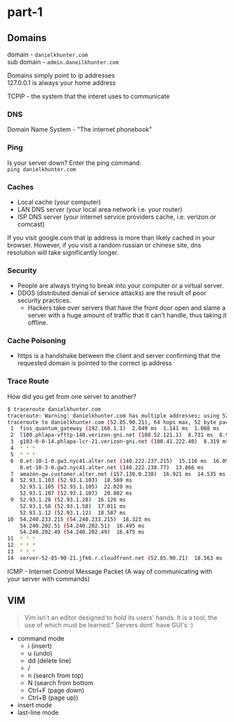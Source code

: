 # part-1

## Domains

domain - `danielkhunter.com`\
sub domain - `admin.daneilkhunter.com`

Domains simply point to ip addresses\
127.0.0.1 is always your home address

TCPIP - the system that the interet uses to communicate

### DNS
Domain Name System - "The internet phonebook"

### Ping
Is your server down? Enter the ping command.\
`ping danielkhunter.com`

### Caches
- Local cache (your computer)
- LAN DNS server (your local area network i.e. your router)
- ISP DNS server (your internet service providers cache, i.e. verizon or comcast)

If you visit google.com that ip address is more than likely cached in your browser.  However, if you visit a random russian or chinese site, dns resolution will take significantly longer.

### Security
- People are always trying to break into your computer or a virtual server.
- DDOS (distributed denial of service attacks) are the result of poor security practices.
  - Hackers take over servers that have the front door open and slame a server with a huge amount of traffic that it can't handle, thus taking it offline.

### Cache Poisoning
- https is a handshake between the client and server confirming that the requested domain is pointed to the correct ip address

### Trace Route
How did you get from one server to another?
```bash
$ traceroute danielkhunter.com
traceroute: Warning: danielkhunter.com has multiple addresses; using 52.85.90.21
traceroute to danielkhunter.com (52.85.90.21), 64 hops max, 52 byte packets
 1  fios_quantum_gateway (192.168.1.1)  2.049 ms  1.141 ms  1.008 ms
 2  l100.phlapa-vfttp-140.verizon-gni.net (108.52.121.1)  8.731 ms  8.907 ms  6.159 ms
 3  g103-0-0-14.phlapa-lcr-21.verizon-gni.net (100.41.222.40)  8.319 ms  10.729 ms  10.793 ms
 4  * * *
 5  * * *
 6  0.et-10-1-0.gw3.nyc41.alter.net (140.222.237.215)  15.116 ms  16.093 ms
    0.et-10-3-0.gw3.nyc41.alter.net (140.222.238.77)  13.866 ms
 7  amazon-gw.customer.alter.net (157.130.0.238)  16.921 ms  14.535 ms  16.639 ms
 8  52.93.1.103 (52.93.1.103)  18.569 ms
    52.93.1.105 (52.93.1.105)  22.020 ms
    52.93.1.107 (52.93.1.107)  20.802 ms
 9  52.93.1.28 (52.93.1.28)  16.126 ms
    52.93.1.58 (52.93.1.58)  17.011 ms
    52.93.1.12 (52.93.1.12)  18.587 ms
10  54.240.233.215 (54.240.233.215)  18.323 ms
    54.240.202.51 (54.240.202.51)  16.495 ms
    54.240.202.49 (54.240.202.49)  16.475 ms
11  * * *
12  * * *
13  * * *
14  server-52-85-90-21.jfk6.r.cloudfront.net (52.85.90.21)  18.563 ms  16.485 ms  16.553 ms
```

ICMP - Internet Control Message Packet (A way of communicating with your server with commands)

## VIM
> Vim isn't an editor designed to hold its users' hands.  It is a tool, the use of which must be learned."
Servers dont' have GUI's :)
- command mode
  - i (insert)
  - u (undo)
  - dd (delete line)
  - /<search term>
  - n (search from top)
  - N (search from bottom
  - Ctrl+F (page down)
  - Ctrl+B (page up))
- insert mode
- last-line mode
